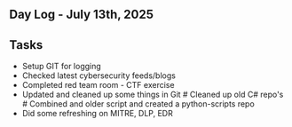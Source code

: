 ## Day Log - July 13th, 2025

## Tasks

 - Setup GIT for logging
 - Checked latest cybersecurity feeds/blogs
 - Completed red team room - CTF exercise
 - Updated and cleaned up some things in Git
		# Cleaned up old C# repo's
		# Combined and older script and created a python-scripts repo
 - Did some refreshing on MITRE, DLP, EDR

<!--stackedit_data:
eyJoaXN0b3J5IjpbOTE0MTUzNDg0LC01NzkzNTExMTAsMzE4Nz
g0MTM5LDE0MDgwMjY0MTgsLTE4NjIwNDU1NTQsLTEzNjA5MTUx
MjMsNzMwOTk4MTE2XX0=
-->